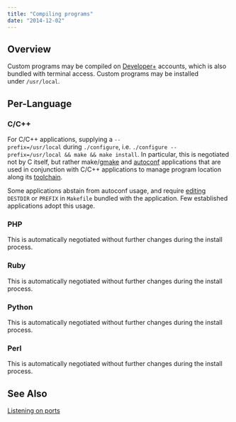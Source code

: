 ```yaml
---
title: "Compiling programs"
date: "2014-12-02"
---
```


## Overview

Custom programs may be compiled on [Developer+](https://kb.apiscp.com/terminal/is-terminal-access-available/ "Is terminal access available?") accounts, which is also bundled with terminal access. Custom programs may be installed under `/usr/local`.

## Per-Language

### C/C++

For C/C++ applications, supplying a `--prefix=/usr/local` during `./configure`, i.e. `./configure --prefix=/usr/local && make && make install`. In particular, this is negotiated not by C itself, but rather make/[gmake](http://www.gnu.org/software/make/) and [autoconf](https://www.gnu.org/software/autoconf/) applications that are used in conjunction with C/C++ applications to manage program location along its [toolchain](http://en.wikipedia.org/wiki/GNU_toolchain).

Some applications abstain from autoconf usage, and require [editing](https://www.freebsd.org/doc/en/books/porters-handbook/porting-prefix.html) `DESTDIR` or `PREFIX` in `Makefile` bundled with the application. Few established applications adopt this usage.

### PHP

This is automatically negotiated without further changes during the install process.

### Ruby

This is automatically negotiated without further changes during the install process.

### Python

This is automatically negotiated without further changes during the install process.

### Perl

This is automatically negotiated without further changes during the install process.

## See Also

[Listening on ports](https://kb.apiscp.com/terminal/listening-ports/ "Listening on ports")
